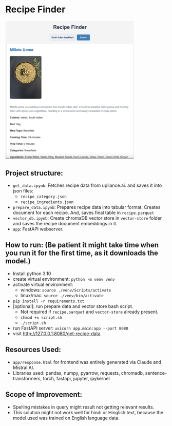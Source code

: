 # Recipe Finder
<img src="../image.png" alt="Alt text" width="400"/>
<!-- ![Alt text](image.png) -->

Project structure:
-
- `get_data.ipynb`: Fetches recipe data from upliance.ai. and saves it into json files:
    - `recipe_category.json`
    - `recipe_ingredients.json`
- `prepare_data.ipynb`: Prepares recipe data into tabular format. Creates document for each recipe. And, saves final table in `recipe.parquet`
- `vector_db.ipynb`: Create chromaDB vector store in `vector-store` folder and saves the recipe document embeddings in it.
- `app`: FastAPI webserver.

How to run: (**Be patient it might take time when you run it for the first time, as it downloads the model.**)
--
- Install python 3.10
- create virtual environment: `python -m venv venv`
- activate virtual environment:
    - windows: `source ./venv/Scripts/activate`
    - linux/mac: `source ./venv/bin/activate`
- `pip install -r requirements.txt`
- [optional]: run prepare data and vector store bash script.
    - Not required if `recipe.parquet` and `vector-store` already present.
    - `chmod +x script.sh`
    - `./script.sh`
- run FastAPI server: `uvicorn app.main:app --port 8080`
- visit http://127.0.0.1:8080/get-recipe-data

Resources Used:
--
- `app/response.html` for frontend was entirely generated via Claude and Mistral AI.
- Libraries used: pandas, numpy, pyarrow, requests, chromadb, sentence-transformers, torch, fastapi, jupyter, ipykernel


Scope of Improvement:
-
- Spelling mistakes in query might result not getting relevant results.
- This solution might not work well for hindi or Hinglish text, because the model used was trained on English language data.
